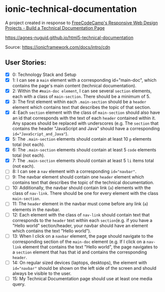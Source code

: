 # ionic-technical-documentation

A project created in response to [FreeCodeCamp's Responsive Web Design Projects - Build a Technical Documentation Page](https://www.freecodecamp.org/learn/responsive-web-design/responsive-web-design-projects/build-a-technical-documentation-page)

https://agnes-nuguid.github.io/html5-technical-documentation

Source: https://ionicframework.com/docs/intro/cdn

## User Stories:

- [x] 0: Technology Stack and Setup
- [x] 1: I can see a `main` element with a corresponding id="main-doc", which contains the page's main content (technical documentation).
- [x] 2: Within the `#main-doc element`, I can see several `section` elements, each with a class of `main-section`. There should be a minimum of 5.
- [x] 3: The first element within each `.main-section` should be a `header` element which contains text that describes the topic of that section.
- [x] 4: Each `section` element with the class of `main-section` should also have an id that corresponds with the text of each `header` contained within it. Any spaces should be replaced with underscores (e.g. The `section` that contains the header "JavaScript and Java" should have a corresponding `id="JavaScript_and_Java"`).
- [x] 5: The `.main-section` elements should contain at least 10 `p` elements total (not each).
- [x] 6: The `.main-section` elements should contain at least 5 `code` elements total (not each).
- [x] 7: The `.main-section` elements should contain at least 5 `li` items total (not each).
- [ ] 8: I can see a `nav` element with a corresponding `id="navbar"`.
- [ ] 9: The navbar element should contain one `header` element which contains text that describes the topic of the technical documentation.
- [ ] 10: Additionally, the navbar should contain link (`a`) elements with the class of `nav-link`. There should be one for every element with the class `main-section`.
- [ ] 11: The `header` element in the navbar must come before any link (`a`) elements in the navbar.
- [ ] 12: Each element with the class of `nav-link` should contain text that corresponds to the `header` text within each `section`(e.g. if you have a "Hello world" section/header, your navbar should have an element which contains the text "Hello world").
- [ ] 13: When I click on a `navbar` element, the page should navigate to the corresponding section of the `main-doc` element (e.g. If I click on a `nav-link` element that contains the text "Hello world", the page navigates to a `section` element that has that id and contains the corresponding `header`.
- [ ] 14: On regular sized devices (laptops, desktops), the element with `id="navbar"` should be shown on the left side of the screen and should always be visible to the user.
- [ ] 15: My Technical Documentation page should use at least one media query.
